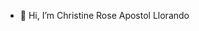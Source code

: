 - 👋 Hi, I’m Christine Rose Apostol Llorando
<!---
christinerose02/christinerose02 is a ✨ special ✨ repository because its `README.md` (this file) appears on your GitHub profile.
You can click the Preview link to take a look at your changes.
--->
